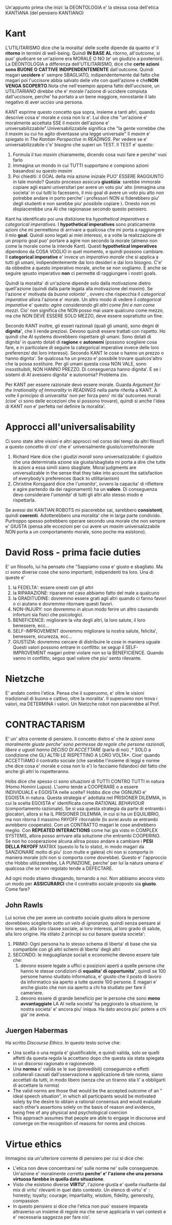 Un'appunto prima che inizi: la DEONTOLOGIA e' la stessa cosa dell'etica KANTIANA (del pensiero KANTIANO)
# Kant
L'UTILITARISMO dice che la moralita' delle scelte dipende da quanto e' il **ritorno** in termini di well-being. Quindi **IN BASE AL** ritorno, all'*outcome*, si puo' giudicare se un'azione era MORALE O NO (e' un giudizio a posteriori).
La DEONTOLOGIA a differenza dell'UTILITARISMO, dice che **certe azioni sono BUONE O CATTIVE** **INDIPENDENTEMENTE** dall'outcome. Quindi magari **uccidere** e' sempre SBAGLIATO, indipendentemente dal fatto che magari poi l'uccisore abbia salvato delle vite con quell'azione e che**NON VENGA SCOPERTO**.Nota che nell'esempio appena fatto dell'uccisore, un UTILITARIANO direbbe che e' morale l'azione di uccidere compiuta dall'uccisore, perche' ha portato a un bene maggiore, nonostante il lato negativo di aver ucciso una persona.

KANT esprime questo concetto qua sopra, insieme a tanti altri, quando descrive cosa e' morale e cosa non lo e'.
Lui dice che "un'azione e' moralmente accettata SSE il _maxim_ dell'azione e' universabilizzabile".Universabilizzabile significa che "la gente vorrebbe che il _maxim_ su cui ho agito diventasse una legge universale"
Il _maxim_ e' spiegato in *The Kantian Perspective* in *READINGS*. 
Per vedere se e' universabilizzabile c'e' bisogno che superi un TEST. Il TEST e' questo:
1. Formula il tuo _maxim_ chiaramente, dicendo cosa vuoi fare e perche' vuoi farlo
2. Immagina un mondo in cui TUTTI supportano e compiono azioni basandosi su questo _maxim_
3. Poi chiediti: il GOAL della mia azione iniziale PUO' ESSERE RAGGIUNTO in tale mondo?
Questo processo assicura **giustizia**: sarebbe immorale copiare agli esami universitari per avere un voto piu' alto (immagina una societa' in cui tutti lo facessero,  il mio goal di avere un voto piu alto non potrebbe andare in porto perche' i professori NON si fiderebbero piu' degli studenti e non sarebbe piu' possibile copiare ).
Onesto non mi dispiacerebbe una AI che ragionasse secondo questo pensiero.

Kant ha identificato poi una distizione tra *hypothetical imperatives* e *categorical imperatives*.
I **hypothetical imperatives** sono praticamente azioni che mi permettono di arrivare a qualcosa che mi porta a raggiungere il mio **goal**. Quindi sono legati ai miei interessi, e a volte la realizzazione di un proprio goal puo' portare a agire non secondo la morale (almeno non come la morale come la intende Kant).
Questi  **hypothetical imperatives** dipendono da COSA VOGLIO in quel momento, e quindi possono cambiare. 
Il **categorical imperative** e' invece un *imperativo morale* che si applica a tutti gli umani, indipendentemente dai loro desideri e dai loro bisogno. C'e' da obbedire a questo imperativo morale, anche se non vogliamo. E anche se seguire qeusto imperativo **non** ci permette di raggiungere i nostri goals.

Quindi la moralita' di un'azione dipende solo dalla motivazione dietro quell'azione (quindi dalla parte legata alla motivazione del _maxim_). Se l'azione e' motivata da *buona volonta'* , ovvero che rispecchia il *categorical imperative* allora l'azione e' morale.
Un altro modo di vedere il *categorical imperative* e' questo:
*agire considerando gli altri come fini e non come mezzi*. Cio' non significa che NON posso mai usare qualcuno come mezzo, ma che NON DEVE ESSERE SOLO MEZZO, deve essere soprattutto un fine.

Secondo KANT inoltre, gli esseri razionali (quali gli umani), sono degni di **dignita'**, che li rende preziosi. Devono quindi essere trattati con rispetto. Ho quindi che AI systems dovrebbero rispettare gli umani.
Sono dotati di dignita' in quanto dotati di **ragione** e  **autonomi** (possono scegliere cosa fare, e in particolare di seguire la categorical imperative invece delle loro preferenze/ dei loro interessi).
Secondo KANT le cose o hanno un prezzo o hanno dignita'. Se qualcosa ha un prezzo e' possibile trovare qualcos'altro che la possa sostituire. Per gli umani questa cosa NON VALE, sono insostituibili, NON HANNO PREZZO. Di conseguenza hanno dignita'. E se i sistemi di AI avessero dignita' e autonomia? Problema zio.

Per KANT per essere razionale devo essere morale. Guarda *Argument for the Irrationality of Immorality* in *READINGS* nella parte riferita a KANT.
A volte il principio di univeralita' non per forza pero' mi da' outcomes morali (cioe' ci sono delle eccezioni che si possono trovare), quindi si anche l'idea di KANT non e' perfetta nel definire la moralita'.

# Approcci all'universalisability
Ci sono state altre visioni e altri approcci nel corso dei tempi da altri filosofi a questo concetto di cio' che e' universalmente giusto/corretto/morale
1. Richard Hare dice che i *giudizi morali* sono universalizzabile: il giudizio che una determinata azione sia giusta/sbagliata mi porta a dire che tutte le azioni a essa simili siano sbagliate. Moral judgments are universalizable in the sense that they take into account the satisfaction of everybody’s preferences (back to utilitarianism)
2. Christine Korsgaard dice che l'*umanita'*, ovvero la capacita' di riflettere e agire partendo da dei ragionamenti) ha un **valore**. Di conseguenza devo considerare l'*umanita'* di tutti gli altri allo stesso modo e rispettarla.

Se avessi dei KANTIAN ROBOTS mi piacerebbe sai, sarebbero **consistenti**, quindi **coerenti**. Adotterebbero una moralita' che in larga parte condivido. Purtroppo spesso potrebbero operare secondo una morale che non sempre e' GIUSTA (pensa alle eccezioni per cui avere un _maxim_ universalizzabile NON porta a un comportamento morale, sono poche ma esistono).

# David Ross - prima facie duties
E' un filosofo, lui ha pensato che  "Sappiamo cosa e' giusto e sbagliato. Ma ci sono diverse cose che sono importanti, indipendenti tra loro. Una di queste e' 
1. la FEDELTA': essere onesti con gli altri
2. la RIPARAZIONE: riparare nel caso abbiamo fatto del male a qualcuno
3. la GRADITUDINE: dovremmo essere grati agli altri quando ci fanno favori o ci aiutano e dovremmo ritornare questi favori.
4. NON-INJURY: non dovremmo in alcun modo ferire un altro causando infortuni sia fisici che psicologici.
5. BENEFICENCE: migliorare la vita degli altri, la loro salute, il loro benessere, ecc...
6. SELF-IMPROVEMENT dovremmo migliorare la nostra salute, felicita', benessere, sicurezza, ecc...
7. GIUSTIZIA: dovremmo cercare di distribuire le cose in maniera uguale
Questi valori possono entrare in conflitto: se segup il SELF-IMPROVEMENT magari potrei violare non so la BENEFICIENCE.
Quando vanno in conflitto, seguo quel valore che piu' sento rilevante.

# Nietzche
E' andato contro l'etica. Pensa che il superuomo, e' oltre le visioni tradizionali di buono e cattivo, oltre la moralita'. Il superuomo non trova i valori, ma DETERMINA i valori. Un Nietzche robot non piacerebbe al Prof.


# CONTRACTARISM
E' un' altra corrente di pensiero.
Il concetto dietro e' che *le azioni sono moralmente giuste perche' sono permesse da regole che persone razionali, libere e uguali hanno DECISO DI ACCETTARE* (parla di noi) ,* SOLO a condizione che GLI ALTRI LE RISPETTINO A LORO VOLTA*. Cioe' quando ACCETTIAMO il contratto sociale (che sarebbe l'insieme di leggi e norme che dice cosa e' morale e cosa non lo e') lo facciamo fidandoci del fatto che anche gli altri lo rispetteranno.

Hobs dice che spesso ci sono situazioni di TUTTI CONTRO TUTTI in natura (Homo Homini Lupus).
L'uomo tende a COOPERARE o a essere INDIVIDUALE e EGOISTA nelle scelte?
Hobbs dice che OGNUNO e' EGOISTA in natura.
Questa strategia e' adottata nel PRISIONER DILEMMA, in cui la scelta EGOISTA e' identificata come *RATIONAL BEHAVIOUR* (comportamento razionale). Se si usa questa strategia da parte di entrambi i giocatori, allora si ha IL PRISIONER DILEMMA, in cui si ha un EQUILIBRIO, ma non ritorna il massimo PAYOFF ritornabile (lo avrei avuto se entrambi avrebbero cooperato).
Con un CONTRATTO magari le cose andrebbero meglio. Con **REPEATED INTERACTIONS** come hai gia visto in COMPLEX SYSTEMS, allora posso arrivare alla soluzione che entrambi COOPERINO.
Se non ho cooperazione alcuna allroa posso andare a cambiare i **PESI DELLA PAYOFF** MATRIX (questo lo fa lo stato), in modo magari da SANZIONARE molto di  piu' (con multe e galera) chi non si comporta in maniera morale (chi non si comporta come dovrebbe). Questo e' l'approccio che Hobbs utilizzerebbe, LA PUNIZIONE, perche' per lui la natura umana e' qualcosa che se non regolato tende a DEFECTARE.

Ad ogni modo stiamo divagando, tornando a noi.
Non abbiamo ancora visto un modo per **ASSICURARCI** che il contratto sociale proposto sia **giusto**.
Come fare?
## John Rawls
Lui scrive che per avere un contratto sociale giusto allora le persone dovrebbero sceglierlo sotto un *velo di ignoranza*, quindi senza pensare al loro sesso, alla loro classe sociale, ai loro interessi, al loro grado di salute, alla loro origine.
Ha stilato 2 principi su cui basare questa societa':
1. PRIMO: Ogni persona ha lo stesso schema di liberta' di base che sia compatibile con gli altri schemi di liberta' degli altri
2. SECONDO:  le ineguaglianze sociali e economiche devono essere tale che:
	1. devono essere legate a uffici o posizioni aperti  a quelle persone che hanno le stesse condizioni di **equalita' di opportunita'**, quindi se 100 persone hanno studiato informatica, e' giusto che il posto di lavoro da informatico sia aperto a tutte queste 100 persone. E magari e' anche giusto che non sia aperto a chi ha studiato per fare il cameriere.
	2. devono essere di grande beneficio per le persone che sono **meno avvantaggiate**
	LA AI nella societa' ha peggiorato la situazione, la nostra societa' e' ancora piu' iniqua. Ha dato ancora piu' potere a chi gia' ne aveva.
## Juergen Habermas
Ha scritto *Discourse Ethics*. In questo testo scrive che:
* Una scelta o una regola e' giustificabile, e quindi valida, solo se quelli affetti da questa regola la accettano dopo che questa sia stata spiegata in un discorso ragionato e ragionevole.
* Una **norma** e' valida se le sue (prevedibili) conseguenze  e effetti collaterali causati dall'osservazione e applicazione di tale norma, siano accettati da tutti, in modo libero (senza che un tiranno stia li' a obbligarti di accettare la norma)
* The valid norms are those that would be the accepted outcome of an ” ideal speech situation”, in which all participants would be motivated solely by the desire to obtain a rational consensus and would evaluate each other’s assertions solely on the basis of reason and evidence, being free of any physical and psychological coercion
* This approach assumes that people are able to engage in discourse and converge on the recognition of reasons for norms and choices
# Virtue ethics
Immagino sia un'ulteriore corrente di pensiero per cui si dice che:
* L'etica non deve concentrarsi ne' sulle norme ne' sulle conseguenze. Un'azione e' moralmente corretta **perche' e' l'azione che una persona virtuosa farebbe in quella data situazione**.
* Visto che esistono diverse **VIRTU'**, l'azione giusta e'  quella risultante dal mix di virtu' rilevanti in quel dato contesto. Un elenco di virtu' e' : honesty; loyalty; courage; impartiality, wisdom, fidelity, generosity, compassion
* In questo pensiero si dice che l'etica non puo' esssere imparata attraverso un insieme di regole ma che serve applicarla in vari contesti e e' necessaria saggezza per fare cio'.